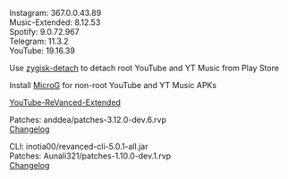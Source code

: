 Instagram: 367.0.0.43.89  
Music-Extended: 8.12.53  
Spotify: 9.0.72.967  
Telegram: 11.3.2  
YouTube: 19.16.39  

Use [zygisk-detach](https://github.com/j-hc/zygisk-detach) to detach root YouTube and YT Music from Play Store  

Install [MicroG](https://github.com/WSTxda/MicroG-RE/releases) for non-root YouTube and YT Music APKs  

[YouTube-ReVanced-Extended](https://github.com/MANCrimSon/YouTube-ReVanced-Extended)
  
Patches: anddea/patches-3.12.0-dev.6.rvp  
[Changelog](https://github.com/anddea/revanced-patches/releases/tag/v3.12.0-dev.6)

CLI: inotia00/revanced-cli-5.0.1-all.jar  
Patches: Aunali321/patches-1.10.0-dev.1.rvp  
[Changelog](https://github.com/Aunali321/ReVancedExperiments/releases/tag/v1.10.0-dev.1)  
